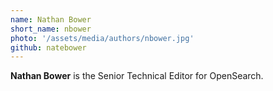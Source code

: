 ```yaml
---
name: Nathan Bower
short_name: nbower
photo: '/assets/media/authors/nbower.jpg'
github: natebower
---
```


**Nathan Bower** is the Senior Technical Editor for OpenSearch.